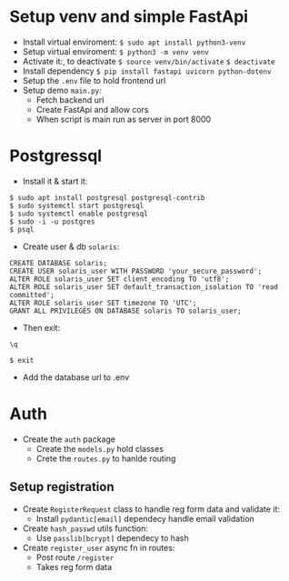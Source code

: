 # Setup venv and simple FastApi
- Install virtual enviroment:
```$ sudo apt install python3-venv```
- Setup virtual enviroment:
```$ python3 -m venv venv```
- Activate it:, to deactivate
```$ source venv/bin/activate```
```$ deactivate```
- Install dependency
```$ pip install fastapi uvicorn python-dotenv```
- Setup the `.env` file to hold frontend url
- Setup demo `main.py`:
    + Fetch backend url
    + Create FastApi and allow cors
    + When script is main run as server in port 8000
# Postgressql
- Install it & start it: 
```
$ sudo apt install postgresql postgresql-contrib
$ sudo systemctl start postgresql
$ sudo systemctl enable postgresql
$ sudo -i -u postgres
$ psql
```
- Create user & db `solaris`:
```
CREATE DATABASE solaris;
CREATE USER solaris_user WITH PASSWORD 'your_secure_password';
ALTER ROLE solaris_user SET client_encoding TO 'utf8';
ALTER ROLE solaris_user SET default_transaction_isolation TO 'read committed';
ALTER ROLE solaris_user SET timezone TO 'UTC';
GRANT ALL PRIVILEGES ON DATABASE solaris TO solaris_user;
```
- Then exit:
```
\q

$ exit
```
- Add the database url to .env
# Auth
- Create the `auth` package
    + Create the `models.py` hold classes
    + Crete the `routes.py` to hanlde routing
## Setup registration
- Create `RegisterRequest` class to handle reg form data and validate it:
    + Install `pydantic[email]` dependecy handle email validation
- Create `hash_passwd` utils function:
    + Use `passlib[bcrypt]` dependecy to hash
- Create `register_user` async fn in routes:
    + Post route `/register`
    + Takes reg form data